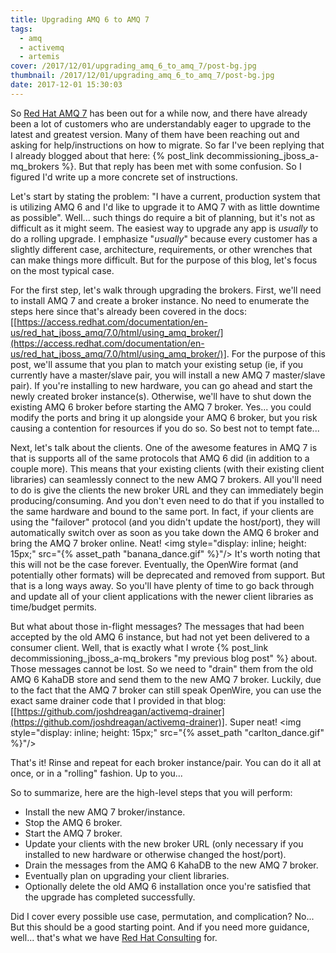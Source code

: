 ```yaml
---
title: Upgrading AMQ 6 to AMQ 7
tags:
  - amq
  - activemq
  - artemis
cover: /2017/12/01/upgrading_amq_6_to_amq_7/post-bg.jpg
thumbnail: /2017/12/01/upgrading_amq_6_to_amq_7/post-bg.jpg
date: 2017-12-01 15:30:03
---
```



So [Red Hat AMQ 7](https://developers.redhat.com/products/amq/overview/) has been out for a while now, and there have already been a lot of customers who are understandably eager to upgrade to the latest and greatest version. Many of them have been reaching out and asking for help/instructions on how to migrate. So far I've been replying that I already blogged about that here: {% post_link decommissioning_jboss_a-mq_brokers %}. But that reply has been met with some confusion. So I figured I'd write up a more concrete set of instructions.<!-- more -->

Let's start by stating the problem: "I have a current, production system that is utilizing AMQ 6 and I'd like to upgrade it to AMQ 7 with as little downtime as possible". Well... such things do require a bit of planning, but it's not as difficult as it might seem. The easiest way to upgrade any app is _usually_ to do a rolling upgrade. I emphasize "_usually_" because every customer has a slightly different case, architecture, requirements, or other wrenches that can make things more difficult. But for the purpose of this blog, let's focus on the most typical case.

For the first step, let's walk through upgrading the brokers. First, we'll need to install AMQ 7 and create a broker instance. No need to enumerate the steps here since that's already been covered in the docs: [[https://access.redhat.com/documentation/en-us/red_hat_jboss_amq/7.0/html/using_amq_broker/](https://access.redhat.com/documentation/en-us/red_hat_jboss_amq/7.0/html/using_amq_broker/)]. For the purpose of this post, we'll assume that you plan to match your existing setup (ie, if you currently have a master/slave pair, you will install a new AMQ 7 master/slave pair). If you're installing to new hardware, you can go ahead and start the newly created broker instance(s). Otherwise, we'll have to shut down the existing AMQ 6 broker before starting the AMQ 7 broker. Yes... you could modify the ports and bring it up alongside your AMQ 6 broker, but you risk causing a contention for resources if you do so. So best not to tempt fate...

Next, let's talk about the clients. One of the awesome features in AMQ 7 is that is supports all of the same protocols that AMQ 6 did (in addition to a couple more). This means that your existing clients (with their existing client libraries) can seamlessly connect to the new AMQ 7 brokers. All you'll need to do is give the clients the new broker URL and they can immediately begin producing/consuming. And you don't even need to do that if you installed to the same hardware and bound to the same port. In fact, if your clients are using the "failover" protocol (and you didn't update the host/port), they will automatically switch over as soon as you take down the AMQ 6 broker and bring the AMQ 7 broker online. Neat! <img style="display: inline; height: 15px;" src="{% asset_path "banana_dance.gif" %}"/> It's worth noting that this will not be the case forever. Eventually, the OpenWire format (and potentially other formats) will be deprecated and removed from support. But that is a long ways away. So you'll have plenty of time to go back through and update all of your client applications with the newer client libraries as time/budget permits.

But what about those in-flight messages? The messages that had been accepted by the old AMQ 6 instance, but had not yet been delivered to a consumer client. Well, that is exactly what I wrote {% post_link decommissioning_jboss_a-mq_brokers "my previous blog post" %} about. Those messages cannot be lost. So we need to "drain" them from the old AMQ 6 KahaDB store and send them to the new AMQ 7 broker. Luckily, due to the fact that the AMQ 7 broker can still speak OpenWire, you can use the exact same drainer code that I provided in that blog: [[https://github.com/joshdreagan/activemq-drainer](https://github.com/joshdreagan/activemq-drainer)]. Super neat! <img style="display: inline; height: 15px;" src="{% asset_path "carlton_dance.gif" %}"/>

That's it! Rinse and repeat for each broker instance/pair. You can do it all at once, or in a "rolling" fashion. Up to you...

So to summarize, here are the high-level steps that you will perform:

* Install the new AMQ 7 broker/instance.
* Stop the AMQ 6 broker.
* Start the AMQ 7 broker.
* Update your clients with the new broker URL (only necessary if you installed to new hardware or otherwise changed the host/port).
* Drain the messages from the AMQ 6 KahaDB to the new AMQ 7 broker.
* Eventually plan on upgrading your client libraries.
* Optionally delete the old AMQ 6 installation once you're satisfied that the upgrade has completed successfully.

Did I cover every possible use case, permutation, and complication? No... But this should be a good starting point. And if you need more guidance, well... that's what we have [Red Hat Consulting](https://www.redhat.com/en/services/consulting) for.

